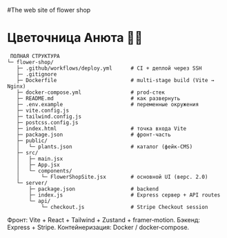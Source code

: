 #The web site of flower shop
# Цветочница Анюта 🌿🛒
```
 ПОЛНАЯ СТРУКТУРА
└─ flower-shop/
   ├─ .github/workflows/deploy.yml      # CI + деплой через SSH
   ├─ .gitignore
   ├─ Dockerfile                        # multi‑stage build (Vite → Nginx)
   ├─ docker-compose.yml                # prod‑стек
   ├─ README.md                         # как развернуть
   ├─ .env.example                      # переменные окружения
   ├─ vite.config.js
   ├─ tailwind.config.js
   ├─ postcss.config.js
   ├─ index.html                        # точка входа Vite
   ├─ package.json                      # фронт‑часть
   ├─ public/
   │   └─ plants.json                   # каталог (фейк‑CMS)
   ├─ src/
   │   ├─ main.jsx
   │   ├─ App.jsx
   │   └─ components/
   │       └─ FlowerShopSite.jsx        # основной UI (верс. 2.0)
   └─ server/
       ├─ package.json                  # backend
       ├─ index.js                      # Express сервер + API routes
       └─ api/
           └─ checkout.js               # Stripe Checkout session
```
Фронт: Vite + React + Tailwind + Zustand + framer‑motion.
Бэкенд: Express + Stripe.
Контейнеризация: Docker / docker‑compose.
